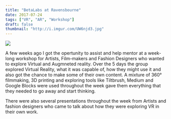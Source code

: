```yaml
---
title: "BetaLabs at Ravensbourne"
date: 2017-07-24
tags: ["VR", "AR", "Workshop"]
draft: false
thumbnail: "http://i.imgur.com/UW6njd3.jpg"
---
```



<img src="http://i.imgur.com/UW6njd3.jpg" class="img-responsive">

A few weeks ago I got the opertunity to assist and help mentor at a week-long workshop for Artists, Film-makers and Fashion Designers who wanted to explore Virtual and Augmneted reality. Over the 5 days the group explored Virtual Reality, what it was capable of, how they might use it and also got the chance to make some of their own content. A mixture of 360° filmmaking, 3D
printing and exploring tools like Tiltbrush, Medium and Google Blocks were used throughout the week gave them everything that they needed to go away and start thinking. 

There were also several presentations throughout the week from Artists and fashion designers who came to talk about how they were exploring VR in their own work. 


